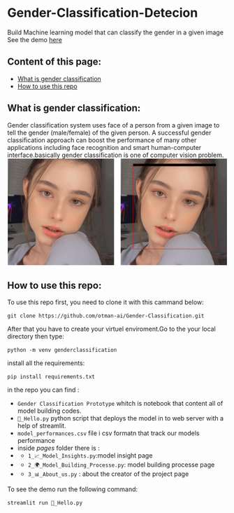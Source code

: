 # Gender-Classification-Detecion
Build Machine learning model that can classify the gender in a given image
See the demo [here](https://otman-ai-gender-classification--hello-sko6hj.streamlit.app/)
## Content of this page:
* [What is gender classification](#what-is-gender-classification)
* [How to use this repo](#how-to-use-this-repo)

##  What is gender classification:
Gender classification system uses face of a person from a given image to tell the gender (male/female) of the given person. A successful gender classification approach can boost the performance of many other applications including face recognition and smart human-computer interface.basically gender classification is one of computer vision problem.
![face image](images/Capture.PNG)

## How to use this repo:
To use this repo first, you need to clone it with this cammand below:
```
git clone https://github.com/otman-ai/Gender-Classification.git
```
After that you have to create your virtuel enviroment.Go to the your local directory then type:

```
python -m venv genderclassification
```
install all the requirements:
```
pip install requirements.txt
```
in the repo you can find :
* `Gender Classification Prototype` whitch is notebook that content all of model building codes. 
* `👋_Hello.py` python script that deploys the model in to web server with  a help of streamlit.
* `model_performances.csv` file i csv formatn that track our models performance 
* inside *pages* folder there is :
* * `1_📈_Model_Insights.py`:model insight page 
* * `2_🌍_Model_Building_Processe.py`: model building processe page
* * `3_📊_About_us.py` : about the creator of the project page

To see the demo run the following command:

```
streamlit run 👋_Hello.py
```
